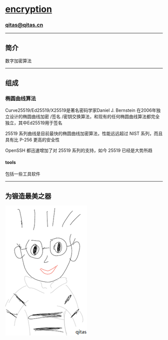 ﻿# [encryption](https://github.com/qitas/encryption) 

### qitas@qitas.cn
---

## 简介

数字加密算法

---

## 组成

### 椭圆曲线算法

Curve25519/Ed25519/X25519是著名密码学家Daniel J. Bernstein 在2006年独立设计的椭圆曲线加密 /签名 /密钥交换算法，和现有的任何椭圆曲线算法都完全独立，其中Ed25519用于签名

25519 系列曲线是目前最快的椭圆曲线加密算法，性能远远超过 NIST 系列，而且具有比 P-256 更高的安全性

OpenSSH 都迅速增加了对 25519 系列的支持，如今 25519 已经是大势所趋


#### tools

包括一些工具软件

---

## 为锻造最美之器

[![sites](qitas/qitas.png)](http://www.qitas.cn)
